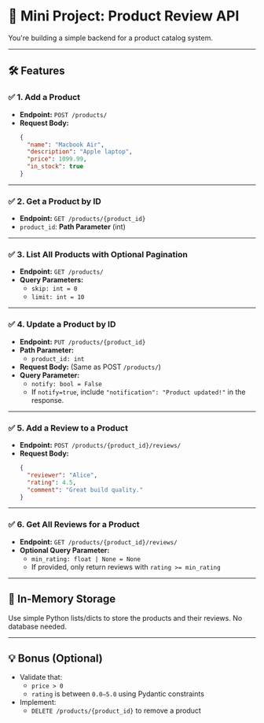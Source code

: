 # 📘 Mini Project: Product Review API

You're building a simple backend for a product catalog system.

---

## 🛠️ Features

### ✅ 1. Add a Product
- **Endpoint:** `POST /products/`
- **Request Body:**
  ```json
  {
    "name": "Macbook Air",
    "description": "Apple laptop",
    "price": 1099.99,
    "in_stock": true
  }
  ```

---

### ✅ 2. Get a Product by ID
- **Endpoint:** `GET /products/{product_id}`
- `product_id`: **Path Parameter** (int)

---

### ✅ 3. List All Products with Optional Pagination
- **Endpoint:** `GET /products/`
- **Query Parameters:**
  - `skip: int = 0`
  - `limit: int = 10`

---

### ✅ 4. Update a Product by ID
- **Endpoint:** `PUT /products/{product_id}`
- **Path Parameter:**
  - `product_id: int`
- **Request Body:** (Same as POST `/products/`)
- **Query Parameter:**
  - `notify: bool = False`  
  - If `notify=true`, include `"notification": "Product updated!"` in the response.

---

### ✅ 5. Add a Review to a Product
- **Endpoint:** `POST /products/{product_id}/reviews/`
- **Request Body:**
  ```json
  {
    "reviewer": "Alice",
    "rating": 4.5,
    "comment": "Great build quality."
  }
  ```

---

### ✅ 6. Get All Reviews for a Product
- **Endpoint:** `GET /products/{product_id}/reviews/`
- **Optional Query Parameter:**
  - `min_rating: float | None = None`
  - If provided, only return reviews with `rating >= min_rating`

---

## 💾 In-Memory Storage
Use simple Python lists/dicts to store the products and their reviews. No database needed.

---

## 💡 Bonus (Optional)
- Validate that:
  - `price > 0`
  - `rating` is between `0.0–5.0` using Pydantic constraints
- Implement:
  - `DELETE /products/{product_id}` to remove a product
